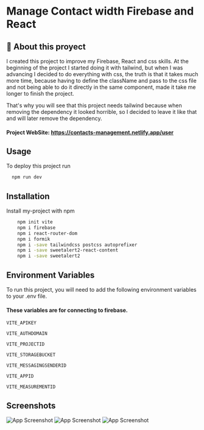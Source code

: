 # Manage Contact width Firebase and React

## 🚀 About this proyect
I created this project to improve my Firebase, React and css skills. At the beginning of the project I started doing it with tailwind, but when I was advancing I decided to do everything with css, the truth is that it takes much more time, because having to define the className and pass to the css file and not being able to do it directly in the same component, made it take me longer to finish the project.

That's why you will see that this project needs tailwind because when removing the dependency it looked horrible, so I decided to leave it like that and will later remove the dependency.

#### Project WebSite: https://contacts-management.netlify.app/user

## Usage

To deploy this project run

```bash
  npm run dev
```

## Installation

Install my-project with npm

```bash
    npm init vite
    npm i firebase
    npm i react-router-dom
    npm i formik
    npm i -save tailwindcss postcss autoprefixer
    npm i -save sweetalert2-react-content
    npm i -save sweetalert2
```
    
## Environment Variables

To run this project, you will need to add the following environment variables to your .env file.

#### These variables are for connecting to firebase.

`VITE_APIKEY`

`VITE_AUTHDOMAIN`

`VITE_PROJECTID`

`VITE_STORAGEBUCKET`

`VITE_MESSAGINGSENDERID`

`VITE_APPID`

`VITE_MEASUREMENTID`


## Screenshots
 
![App Screenshot](https://res.cloudinary.com/dkxm9njd6/image/upload/v1654281584/zuser_eygodc.png)
![App Screenshot](https://res.cloudinary.com/dkxm9njd6/image/upload/v1654281584/zuser2_sx1ecu.png)
![App Screenshot](https://res.cloudinary.com/dkxm9njd6/image/upload/v1654281590/zuser3_uzkgjq.png)
